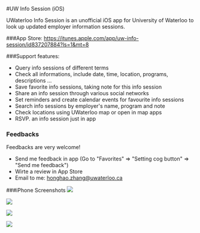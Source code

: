 #UW Info Session (iOS)

UWaterloo Info Session is an unofficial iOS app for University of Waterloo to look up updated employer information sessions.

###App Store:
https://itunes.apple.com/app/uw-info-session/id837207884?ls=1&mt=8

###Support features:
- Query info sessions of different terms
- Check all informations, include date, time, location, programs, descriptions ...
- Save favorite info sessions, taking note for this info session
- Share an info session through various social networks
- Set reminders and create calendar events for favourite info sessions
- Search info sessions by employer's name, program and note
- Check locations using UWaterloo map or open in map apps
- RSVP. an info session just in app

### Feedbacks
Feedbacks are very welcome!
- Send me feedback in app (Go to "Favorites" => "Setting cog button" => "Send me feedback")
- Wirte a review in App Store
- Email to me: honghao.zhang@uwaterloo.ca

###iPhone Screenshots
![](http://a3.mzstatic.com/us/r30/Purple4/v4/f2/4f/fe/f24ffe62-4deb-720c-e31c-d0830e87fe71/screen568x568.jpeg)

![](http://a1.mzstatic.com/us/r30/Purple3/v4/af/46/a4/af46a491-791b-b16f-94a3-869065968e31/screen568x568.jpeg)

![](http://a4.mzstatic.com/us/r30/Purple3/v4/ac/05/31/ac05317c-a990-3741-e3fb-cbf6fb49cb23/screen568x568.jpeg)

![](http://a5.mzstatic.com/us/r30/Purple4/v4/b4/7e/54/b47e5492-3da8-b4f4-3433-6dcb2ff63ac5/screen568x568.jpeg)
